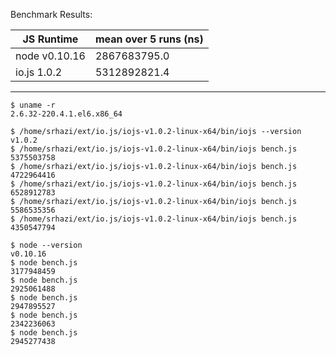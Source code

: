 Benchmark Results:

| JS Runtime    | mean over 5 runs (ns) |
| ------------- | --------------------- |
| node v0.10.16 | 2867683795.0          |
| io.js 1.0.2   | 5312892821.4          |

---

```
$ uname -r
2.6.32-220.4.1.el6.x86_64

$ /home/srhazi/ext/io.js/iojs-v1.0.2-linux-x64/bin/iojs --version
v1.0.2
$ /home/srhazi/ext/io.js/iojs-v1.0.2-linux-x64/bin/iojs bench.js
5375503758
$ /home/srhazi/ext/io.js/iojs-v1.0.2-linux-x64/bin/iojs bench.js
4722964416
$ /home/srhazi/ext/io.js/iojs-v1.0.2-linux-x64/bin/iojs bench.js
6528912783
$ /home/srhazi/ext/io.js/iojs-v1.0.2-linux-x64/bin/iojs bench.js
5586535356
$ /home/srhazi/ext/io.js/iojs-v1.0.2-linux-x64/bin/iojs bench.js
4350547794

$ node --version
v0.10.16
$ node bench.js
3177948459
$ node bench.js
2925061488
$ node bench.js
2947895527
$ node bench.js
2342236063
$ node bench.js
2945277438
```
